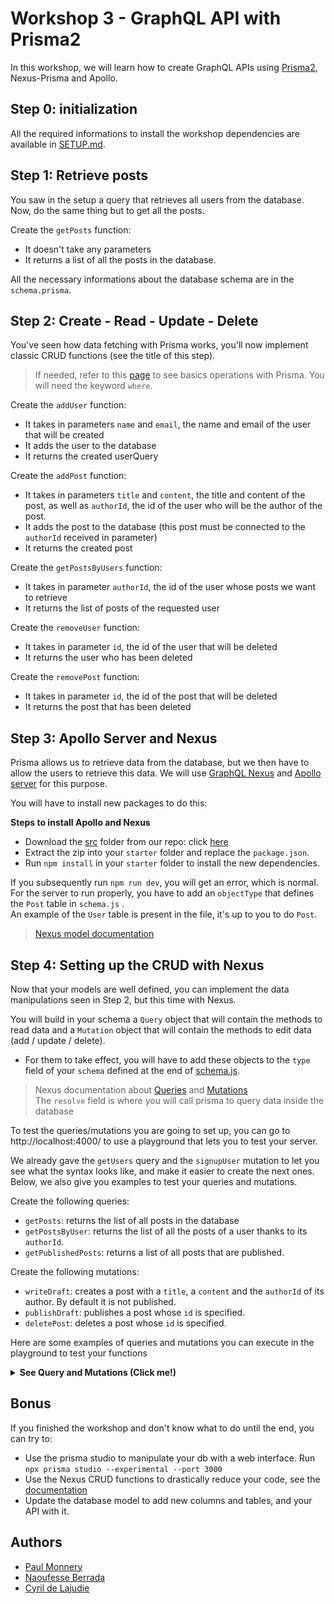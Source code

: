 # Workshop 3 - GraphQL API with Prisma2

In this workshop, we will learn how to create GraphQL APIs using [Prisma2](https://www.prisma.io/), Nexus-Prisma and Apollo.

## Step 0: initialization

All the required informations to install the workshop dependencies are available in [SETUP.md](./SETUP.md).

## Step 1: Retrieve posts

You saw in the setup a query that retrieves all users from the database. Now, do the same thing but to get all the posts.

Create the `getPosts` function:
- It doesn't take any parameters
- It returns a list of all the posts in the database.

All the necessary informations about the database schema are in the `schema.prisma`.

## Step 2: Create - Read - Update - Delete

You've seen how data fetching with Prisma works, you'll now implement classic CRUD functions (see the title of this step).

> If needed, refer to this [page](https://www.prisma.io/docs/getting-started/quickstart-typescript#write-data-into-the-database) to see basics operations with Prisma. You will need the keyword `where`.

Create the `addUser` function:
- It takes in parameters `name` and `email`, the name and email of the user that will be created
- It adds the user to the database
- It returns the created userQuery

Create the `addPost` function:
- It takes in parameters `title` and `content`, the title and content of the post, as well as `authorId`, the id of the user who will be the author of the post.
- It adds the post to the database (this post must be connected to the `authorId` received in parameter)
- It returns the created post

Create the `getPostsByUsers` function:
- It takes in parameter `authorId`, the id of the user whose posts we want to retrieve
- It returns the list of posts of the requested user

Create the `removeUser` function:
- It takes in parameter `id`, the id of the user that will be deleted
- It returns the user who has been deleted

Create the `removePost` function:
- It takes in  parameter `id`, the id of the post that will be deleted
- It returns the post that has been deleted

## Step 3: Apollo Server and Nexus

Prisma allows us to retrieve data from the database, but we then have to allow the users to retrieve this data. We will use [GraphQL Nexus](https://nexus.js.org/) and [Apollo server](https://www.apollographql.com/docs/apollo-server/) for this purpose.

You will have to install new packages to do this:

<strong>Steps to install Apollo and Nexus</strong>
- Download the [src](./src) folder from our repo: click [here](https://downgit.github.io/#/home?url=https://github.com/PoCInnovation/Workshops/tree/master/software/3.Prisma)
- Extract the zip into your `starter` folder and replace the `package.json`.
- Run `npm install` in your `starter` folder to install the new dependencies.

If you subsequently run `npm run dev`, you will get an error, which is normal. For the server to run properly, you have to add an `objectType` that defines the `Post` table in `schema.js` .  
An example of the `User` table is present in the file, it's up to you to do `Post`.

> [Nexus model documentation](https://nexusjs.org/docs/pluginss/prisma/api#tmodel)

## Step 4: Setting up the CRUD with Nexus

Now that your models are well defined, you can implement the data manipulations seen in Step 2, but this time with Nexus.

You will build in your schema a `Query` object that will contain the methods to read data and a `Mutation` object that will contain the methods to edit data (add / update / delete).

- For them to take effect, you will have to add these objects to the `type` field of your `schema` defined at the end of [schema.js](./src/schema.js).

> Nexus documentation about [Queries](https://nexusjs.org/docs/api/query-field) and [Mutations](https://nexusjs.org/docs/api/mutation-field)  
> The `resolve` field is where you will call prisma to query data inside the database

To test the queries/mutations you are going to set up, you can go to http://localhost:4000/ to use a playground that lets you to test your server.

We already gave the `getUsers` query and the `signupUser` mutation to let you see what the syntax looks like, and make it easier to create the next ones.  
Below, we also give you examples to test your queries and mutations.

Create the following queries:
- `getPosts`: returns the list of all posts in the database
- `getPostsByUser`: returns the list of all the posts of a user thanks to its `authorId`.
- `getPublishedPosts`: returns a list of all posts that are published.

Create the following mutations:
- `writeDraft`: creates a post with a `title`, a `content` and the `authorId` of its author. By default it is not published.
- `publishDraft`: publishes a post whose `id` is specified.
- `deletePost`: deletes a post whose `id` is specified.

Here are some examples of queries and mutations you can execute in the playground to test your functions
<Details><Summary><strong>See Query and Mutations (Click me!)</strong></Summary>

## Query

### getUsers

```graphql
query {
  getUsers {
    id
    name
    email
    posts {
      id
      title
    }
  }
}
```

### getPosts

```graphql
query {
  getPosts {
    id
    title
    content
    published
    author {
      id
      name
      email
    }
  }
}
```

### getPostsByUser

```graphql
query {
  getPostsByUser(authorId: __AUTHOR_ID__) {
    id
    title
    content
  }
}
```
> Note: you must replace **__AUTHOR_ID__** with the current id of an author.

### getPublishedPosts

```graphql
query {
  getPublishedPosts {
    id
    title
    content
    published
    author {
      id
      name
      email
    }
  }
}
```
> NOTE: you will get an empty array if you have not called the mutation to publish a post yet.

## Mutations

### signupUser

```graphql
mutation {
  signupUser(
    name: "Paul"
    email: "paul@prisma.io"
  ) {
    id
  }
}
```

### writeDraft

```graphql
mutation {
  writeDraft(
    title: "Join the Prisma Slack"
    content: "https://slack.prisma.io"
    authorId: "__AUTHOR_ID__"
  ) {
    id
    published
  }
}
```

### publishDraft

```graphql
mutation {
  publishDraft(id: __POST_ID__) {
    id
    published
  }
}
```

### deletePost

```graphql
mutation {
  deletePost(id: __POST_ID__) {
    id
    title
  }
}
```

</Details>

## Bonus

If you finished the workshop and don't know what to do until the end, you can try to:
- Use the prisma studio to manipulate your db with a web interface. Run `npx prisma studio --experimental --port 3000`
- Use the Nexus CRUD functions to drastically reduce your code, see the [documentation](https://nexusjs.org/docs/pluginss/prisma/api#tcrud)
- Update the database model to add new columns and tables, and your API with it.

## Authors
- [Paul Monnery](https://github.com/PaulMonnery/)
- [Naoufesse Berrada](https://github.com/nowlow/)
- [Cyril de Lajudie](https://github.com/Axoloot/)
